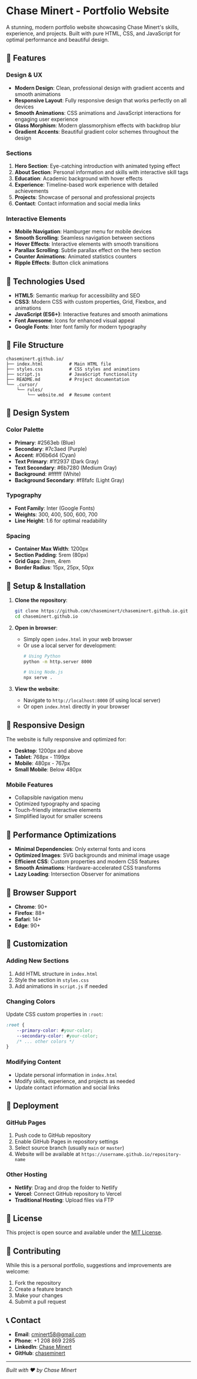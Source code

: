 # Chase Minert - Portfolio Website

A stunning, modern portfolio website showcasing Chase Minert's skills, experience, and projects. Built with pure HTML, CSS, and JavaScript for optimal performance and beautiful design.

## 🌟 Features

### Design & UX
- **Modern Design**: Clean, professional design with gradient accents and smooth animations
- **Responsive Layout**: Fully responsive design that works perfectly on all devices
- **Smooth Animations**: CSS animations and JavaScript interactions for engaging user experience
- **Glass Morphism**: Modern glassmorphism effects with backdrop blur
- **Gradient Accents**: Beautiful gradient color schemes throughout the design

### Sections
1. **Hero Section**: Eye-catching introduction with animated typing effect
2. **About Section**: Personal information and skills with interactive skill tags
3. **Education**: Academic background with hover effects
4. **Experience**: Timeline-based work experience with detailed achievements
5. **Projects**: Showcase of personal and professional projects
6. **Contact**: Contact information and social media links

### Interactive Elements
- **Mobile Navigation**: Hamburger menu for mobile devices
- **Smooth Scrolling**: Seamless navigation between sections
- **Hover Effects**: Interactive elements with smooth transitions
- **Parallax Scrolling**: Subtle parallax effect on the hero section
- **Counter Animations**: Animated statistics counters
- **Ripple Effects**: Button click animations

## 🚀 Technologies Used

- **HTML5**: Semantic markup for accessibility and SEO
- **CSS3**: Modern CSS with custom properties, Grid, Flexbox, and animations
- **JavaScript (ES6+)**: Interactive features and smooth animations
- **Font Awesome**: Icons for enhanced visual appeal
- **Google Fonts**: Inter font family for modern typography

## 📁 File Structure

```
chaseminert.github.io/
├── index.html          # Main HTML file
├── styles.css          # CSS styles and animations
├── script.js           # JavaScript functionality
├── README.md           # Project documentation
└── .cursor/
    └── rules/
        └── website.md  # Resume content
```

## 🎨 Design System

### Color Palette
- **Primary**: #2563eb (Blue)
- **Secondary**: #7c3aed (Purple)
- **Accent**: #06b6d4 (Cyan)
- **Text Primary**: #1f2937 (Dark Gray)
- **Text Secondary**: #6b7280 (Medium Gray)
- **Background**: #ffffff (White)
- **Background Secondary**: #f8fafc (Light Gray)

### Typography
- **Font Family**: Inter (Google Fonts)
- **Weights**: 300, 400, 500, 600, 700
- **Line Height**: 1.6 for optimal readability

### Spacing
- **Container Max Width**: 1200px
- **Section Padding**: 5rem (80px)
- **Grid Gaps**: 2rem, 4rem
- **Border Radius**: 15px, 25px, 50px

## 🔧 Setup & Installation

1. **Clone the repository**:
   ```bash
   git clone https://github.com/chaseminert/chaseminert.github.io.git
   cd chaseminert.github.io
   ```

2. **Open in browser**:
   - Simply open `index.html` in your web browser
   - Or use a local server for development:
     ```bash
     # Using Python
     python -m http.server 8000
     
     # Using Node.js
     npx serve .
     ```

3. **View the website**:
   - Navigate to `http://localhost:8000` (if using local server)
   - Or open `index.html` directly in your browser

## 📱 Responsive Design

The website is fully responsive and optimized for:
- **Desktop**: 1200px and above
- **Tablet**: 768px - 1199px
- **Mobile**: 480px - 767px
- **Small Mobile**: Below 480px

### Mobile Features
- Collapsible navigation menu
- Optimized typography and spacing
- Touch-friendly interactive elements
- Simplified layout for smaller screens

## 🎯 Performance Optimizations

- **Minimal Dependencies**: Only external fonts and icons
- **Optimized Images**: SVG backgrounds and minimal image usage
- **Efficient CSS**: Custom properties and modern CSS features
- **Smooth Animations**: Hardware-accelerated CSS transforms
- **Lazy Loading**: Intersection Observer for animations

## 🔄 Browser Support

- **Chrome**: 90+
- **Firefox**: 88+
- **Safari**: 14+
- **Edge**: 90+

## 📝 Customization

### Adding New Sections
1. Add HTML structure in `index.html`
2. Style the section in `styles.css`
3. Add animations in `script.js` if needed

### Changing Colors
Update CSS custom properties in `:root`:
```css
:root {
    --primary-color: #your-color;
    --secondary-color: #your-color;
    /* ... other colors */
}
```

### Modifying Content
- Update personal information in `index.html`
- Modify skills, experience, and projects as needed
- Update contact information and social links

## 🚀 Deployment

### GitHub Pages
1. Push code to GitHub repository
2. Enable GitHub Pages in repository settings
3. Select source branch (usually `main` or `master`)
4. Website will be available at `https://username.github.io/repository-name`

### Other Hosting
- **Netlify**: Drag and drop the folder to Netlify
- **Vercel**: Connect GitHub repository to Vercel
- **Traditional Hosting**: Upload files via FTP

## 📄 License

This project is open source and available under the [MIT License](LICENSE).

## 🤝 Contributing

While this is a personal portfolio, suggestions and improvements are welcome:
1. Fork the repository
2. Create a feature branch
3. Make your changes
4. Submit a pull request

## 📞 Contact

- **Email**: cminert58@gmail.com
- **Phone**: +1 208 869 2285
- **LinkedIn**: [Chase Minert](https://www.linkedin.com/in/chase-minert/)
- **GitHub**: [chaseminert](https://github.com/chaseminert)

---

*Built with ❤️ by Chase Minert*
